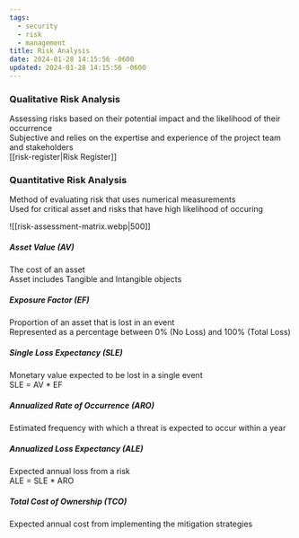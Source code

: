 ```yaml
---
tags:
  - security
  - risk
  - management
title: Risk Analysis
date: 2024-01-28 14:15:56 -0600
updated: 2024-01-28 14:15:56 -0600
---
```


### Qualitative Risk Analysis
Assessing risks based on their potential impact and the likelihood of their occurrence  
Subjective and relies on the expertise and experience of the project team and stakeholders  
[[risk-register|Risk Register]]

### Quantitative Risk Analysis
Method of evaluating risk that uses numerical measurements  
Used for critical asset and risks that have high likelihood of occuring

![[risk-assessment-matrix.webp|500]]

##### Asset Value (AV)
The cost of an asset  
Asset includes Tangible and Intangible objects

##### Exposure Factor (EF)
Proportion of an asset that is lost in an event  
Represented as a percentage between 0% (No Loss) and 100% (Total Loss)

##### Single Loss Expectancy (SLE)
Monetary value expected to be lost in a single event  
SLE = AV \* EF

##### Annualized Rate of Occurrence (ARO)
Estimated frequency with which a threat is expected to occur within a year

##### Annualized Loss Expectancy (ALE)
Expected annual loss from a risk  
ALE = SLE \* ARO

##### Total Cost of Ownership (TCO)
Expected annual cost from implementing the mitigation strategies
